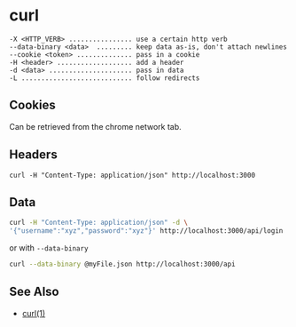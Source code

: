 # curl

```
-X <HTTP_VERB> ................ use a certain http verb
--data-binary <data>  ......... keep data as-is, don't attach newlines
--cookie <token> .............. pass in a cookie
-H <header> ................... add a header
-d <data> ..................... pass in data
-L ............................ follow redirects
```

## Cookies
Can be retrieved from the chrome network tab.

## Headers
```
curl -H "Content-Type: application/json" http://localhost:3000
```

## Data
```sh
curl -H "Content-Type: application/json" -d \
'{"username":"xyz","password":"xyz"}' http://localhost:3000/api/login
```
or with `--data-binary`
```sh
curl --data-binary @myFile.json http://localhost:3000/api
```

## See Also
- [curl(1)](http://man.cx/curl)
